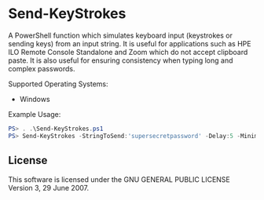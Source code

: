 # Send-KeyStrokes
A PowerShell function which simulates keyboard input (keystrokes or sending keys) from an input string.
It is useful for applications such as HPE ILO Remote Console Standalone and Zoom which do not accept clipboard paste.  It is also useful for ensuring consistency when typing long and complex passwords.

Supported Operating Systems:
 - Windows

Example Usage:
```powershell
PS> . .\Send-KeyStrokes.ps1
PS> Send-KeyStrokes -StringToSend:'supersecretpassword' -Delay:5 -Minimize:$true
```

## License
This software is licensed under the GNU GENERAL PUBLIC LICENSE Version 3, 29 June 2007.
